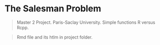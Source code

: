 # The Salesman Problem

> Master 2 Project. Paris-Saclay University. Simple functions R versus Rcpp.

> Rmd file and its htlm in project folder.
